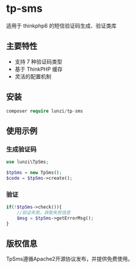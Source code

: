 # tp-sms

适用于 thinkphp6 的短信验证码生成、验证类库

## 主要特性
* 支持 7 种验证码类型
* 基于 ThinkPHP 缓存
* 灵活的配置机制

## 安装
~~~php
composer require lunzi/tp-sms
~~~

## 使用示例

### 生成验证码

~~~php
use lunzi\TpSms;

$tpSms = new TpSms();
$code = $tpSms->create();
~~~

### 验证

~~~php
if(!$tpSms->check()){
    //验证失败，获取失败信息
    $msg = $tpSms->getErrorMsg();
}
~~~

## 版权信息
TpSms遵循Apache2开源协议发布，并提供免费使用。